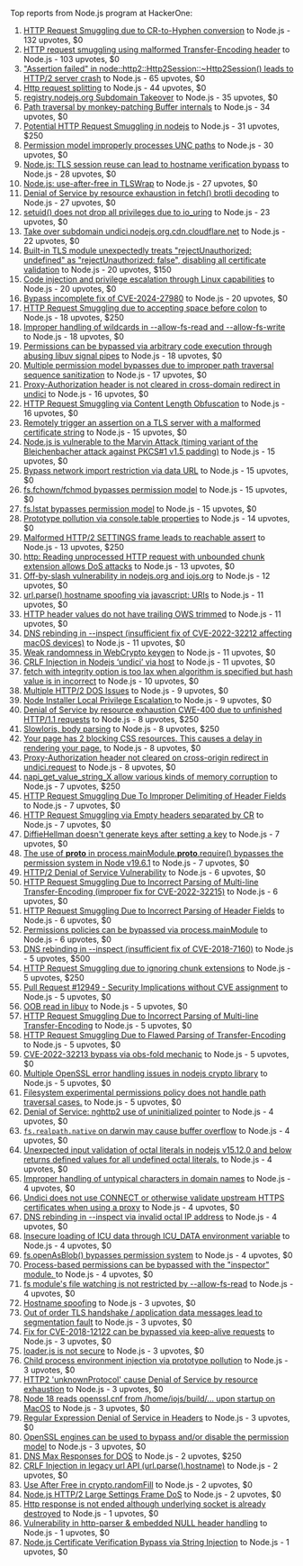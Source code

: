 Top reports from Node.js program at HackerOne:

1. [HTTP Request Smuggling due to CR-to-Hyphen conversion](https://hackerone.com/reports/922597) to Node.js - 132 upvotes, $0
2. [HTTP request smuggling using malformed Transfer-Encoding header](https://hackerone.com/reports/735748) to Node.js - 103 upvotes, $0
3. ["Assertion failed" in node::http2::Http2Session::~Http2Session() leads to HTTP/2 server crash](https://hackerone.com/reports/2319584) to Node.js - 65 upvotes, $0
4. [Http request splitting](https://hackerone.com/reports/409943) to Node.js - 44 upvotes, $0
5. [registry.nodejs.org Subdomain Takeover](https://hackerone.com/reports/340580) to Node.js - 35 upvotes, $0
6. [Path traversal by monkey-patching Buffer internals](https://hackerone.com/reports/2218653) to Node.js - 34 upvotes, $0
7. [Potential HTTP Request Smuggling in nodejs](https://hackerone.com/reports/1002188) to Node.js - 31 upvotes, $250
8. [Permission model improperly processes UNC paths](https://hackerone.com/reports/2079103) to Node.js - 30 upvotes, $0
9. [Node.js: TLS session reuse can lead to hostname verification bypass](https://hackerone.com/reports/811502) to Node.js - 28 upvotes, $0
10. [Node.js: use-after-free in TLSWrap](https://hackerone.com/reports/988103) to Node.js - 27 upvotes, $0
11. [Denial of Service by resource exhaustion in fetch() brotli decoding](https://hackerone.com/reports/2284065) to Node.js - 27 upvotes, $0
12. [setuid() does not drop all privileges due to io_uring](https://hackerone.com/reports/2170226) to Node.js - 23 upvotes, $0
13. [Take over subdomain undici.nodejs.org.cdn.cloudflare.net](https://hackerone.com/reports/1763817) to Node.js - 22 upvotes, $0
14. [Built-in TLS module unexpectedly treats "rejectUnauthorized: undefined" as "rejectUnauthorized: false", disabling all certificate validation](https://hackerone.com/reports/1278254) to Node.js - 20 upvotes, $150
15. [Code injection and privilege escalation through Linux capabilities](https://hackerone.com/reports/2237545) to Node.js - 20 upvotes, $0
16. [Bypass incomplete fix of CVE-2024-27980](https://hackerone.com/reports/2461831) to Node.js - 20 upvotes, $0
17. [HTTP Request Smuggling due to accepting space before colon](https://hackerone.com/reports/1238709) to Node.js - 18 upvotes, $250
18. [Improper handling of wildcards in --allow-fs-read and --allow-fs-write](https://hackerone.com/reports/2257156) to Node.js - 18 upvotes, $0
19. [Permissions can be bypassed via arbitrary code execution through abusing libuv signal pipes](https://hackerone.com/reports/2260337) to Node.js - 18 upvotes, $0
20. [Multiple permission model bypasses due to improper path traversal sequence sanitization](https://hackerone.com/reports/2259914) to Node.js - 17 upvotes, $0
21. [Proxy-Authorization header is not cleared in cross-domain redirect in undici](https://hackerone.com/reports/2352957) to Node.js - 16 upvotes, $0
22. [HTTP Request Smuggling via Content Length Obfuscation](https://hackerone.com/reports/2237099) to Node.js - 16 upvotes, $0
23. [Remotely trigger an assertion on a TLS server with a malformed certificate string](https://hackerone.com/reports/746733) to Node.js - 15 upvotes, $0
24. [Node.js is vulnerable to the Marvin Attack (timing variant of the Bleichenbacher attack against PKCS#1 v1.5 padding)](https://hackerone.com/reports/2269177) to Node.js - 15 upvotes, $0
25. [Bypass network import restriction via data URL](https://hackerone.com/reports/2092749) to Node.js - 15 upvotes, $0
26. [fs.fchown/fchmod bypasses permission model](https://hackerone.com/reports/2472071) to Node.js - 15 upvotes, $0
27. [fs.lstat bypasses permission model](https://hackerone.com/reports/2145862) to Node.js - 15 upvotes, $0
28. [Prototype pollution via console.table properties](https://hackerone.com/reports/1431042) to Node.js - 14 upvotes, $0
29. [Malformed HTTP/2 SETTINGS frame leads to reachable assert](https://hackerone.com/reports/800140) to Node.js - 13 upvotes, $250
30. [http: Reading unprocessed HTTP request with unbounded chunk extension allows DoS attacks](https://hackerone.com/reports/2233486) to Node.js - 13 upvotes, $0
31. [Off-by-slash vulnerability in nodejs.org and iojs.org](https://hackerone.com/reports/1631350) to Node.js - 12 upvotes, $0
32. [url.parse() hostname spoofing via javascript: URIs](https://hackerone.com/reports/395845) to Node.js - 11 upvotes, $0
33. [HTTP header values do not have trailing OWS trimmed](https://hackerone.com/reports/730779) to Node.js - 11 upvotes, $0
34. [DNS rebinding in --inspect (insufficient fix of CVE-2022-32212 affecting macOS devices)](https://hackerone.com/reports/1632921) to Node.js - 11 upvotes, $0
35. [Weak randomness in WebCrypto keygen](https://hackerone.com/reports/1690000) to Node.js - 11 upvotes, $0
36. [CRLF Injection in Nodejs ‘undici’ via host](https://hackerone.com/reports/1820955) to Node.js - 11 upvotes, $0
37. [fetch with integrity option is too lax when algorithm is specified but hash value is in incorrect](https://hackerone.com/reports/2377760) to Node.js - 10 upvotes, $0
38. [Multiple HTTP/2 DOS Issues](https://hackerone.com/reports/589739) to Node.js - 9 upvotes, $0
39. [Node Installer Local Privilege Escalation ](https://hackerone.com/reports/1211160) to Node.js - 9 upvotes, $0
40. [Denial of Service by resource exhaustion CWE-400 due to unfinished HTTP/1.1 requests](https://hackerone.com/reports/868834) to Node.js - 8 upvotes, $250
41. [Slowloris, body parsing](https://hackerone.com/reports/799072) to Node.js - 8 upvotes, $250
42. [Your page has 2 blocking CSS resources. This causes a delay in rendering your page.](https://hackerone.com/reports/365968) to Node.js - 8 upvotes, $0
43. [Proxy-Authorization header not cleared on cross-origin redirect in undici.request](https://hackerone.com/reports/2408074) to Node.js - 8 upvotes, $0
44. [napi_get_value_string_X allow various kinds of memory corruption](https://hackerone.com/reports/784186) to Node.js - 7 upvotes, $250
45. [HTTP Request Smuggling Due To Improper Delimiting of Header Fields](https://hackerone.com/reports/1524692) to Node.js - 7 upvotes, $0
46. [HTTP Request Smuggling via Empty headers separated by CR](https://hackerone.com/reports/2001873) to Node.js - 7 upvotes, $0
47. [DiffieHellman doesn't generate keys after setting a key](https://hackerone.com/reports/1927480) to Node.js - 7 upvotes, $0
48. [The use of __proto__ in process.mainModule.__proto__.require() bypasses the permission system in Node v19.6.1](https://hackerone.com/reports/1877919) to Node.js - 7 upvotes, $0
49. [HTTP/2 Denial of Service Vulnerability](https://hackerone.com/reports/335533) to Node.js - 6 upvotes, $0
50. [HTTP Request Smuggling Due to Incorrect Parsing of Multi-line Transfer-Encoding (improper fix for CVE-2022-32215)](https://hackerone.com/reports/1665156) to Node.js - 6 upvotes, $0
51. [HTTP Request Smuggling Due to Incorrect Parsing of Header Fields](https://hackerone.com/reports/1675191) to Node.js - 6 upvotes, $0
52. [Permissions policies can be bypassed via process.mainModule](https://hackerone.com/reports/1747642) to Node.js - 6 upvotes, $0
53. [DNS rebinding in --inspect (insufficient fix of CVE-2018-7160)](https://hackerone.com/reports/1069487) to Node.js - 5 upvotes, $500
54. [HTTP Request Smuggling due to ignoring chunk extensions](https://hackerone.com/reports/1238099) to Node.js - 5 upvotes, $250
55. [Pull Request #12949 - Security Implications without CVE assignment](https://hackerone.com/reports/415329) to Node.js - 5 upvotes, $0
56. [OOB read in libuv](https://hackerone.com/reports/1209681) to Node.js - 5 upvotes, $0
57. [HTTP Request Smuggling Due to Incorrect Parsing of Multi-line Transfer-Encoding](https://hackerone.com/reports/1501679) to Node.js - 5 upvotes, $0
58. [HTTP Request Smuggling Due to Flawed Parsing of Transfer-Encoding ](https://hackerone.com/reports/1524555) to Node.js - 5 upvotes, $0
59. [CVE-2022-32213 bypass via obs-fold mechanic](https://hackerone.com/reports/1630336) to Node.js - 5 upvotes, $0
60. [Multiple OpenSSL error handling issues in nodejs crypto library](https://hackerone.com/reports/1808596) to Node.js - 5 upvotes, $0
61. [Filesystem experimental permissions policy does not handle path traversal cases.](https://hackerone.com/reports/1952978) to Node.js - 5 upvotes, $0
62. [Denial of Service: nghttp2 use of uninitialized pointer](https://hackerone.com/reports/335608) to Node.js - 4 upvotes, $0
63. [`fs.realpath.native` on darwin may cause buffer overflow](https://hackerone.com/reports/965914) to Node.js - 4 upvotes, $0
64. [Unexpected input validation of octal literals in nodejs v15.12.0 and below returns defined values for all undefined octal literals.](https://hackerone.com/reports/1141623) to Node.js - 4 upvotes, $0
65. [Improper handling of untypical characters in domain names](https://hackerone.com/reports/1178337) to Node.js - 4 upvotes, $0
66. [Undici does not use CONNECT or otherwise validate upstream HTTPS certificates when using a proxy](https://hackerone.com/reports/1583680) to Node.js - 4 upvotes, $0
67. [DNS rebinding in --inspect via invalid octal IP address](https://hackerone.com/reports/1710652) to Node.js - 4 upvotes, $0
68. [Insecure loading of ICU data through ICU_DATA environment variable](https://hackerone.com/reports/1625036) to Node.js - 4 upvotes, $0
69. [fs.openAsBlob() bypasses permission system](https://hackerone.com/reports/1966492) to Node.js - 4 upvotes, $0
70. [Process-based permissions can be bypassed with the "inspector" module.  ](https://hackerone.com/reports/1962701) to Node.js - 4 upvotes, $0
71. [fs module's file watching is not restricted by --allow-fs-read](https://hackerone.com/reports/1966499) to Node.js - 4 upvotes, $0
72. [Hostname spoofing](https://hackerone.com/reports/678487) to Node.js - 3 upvotes, $0
73. [Out of order TLS handshake / application data messages lead to segmentation fault](https://hackerone.com/reports/335495) to Node.js - 3 upvotes, $0
74. [Fix for CVE-2018-12122 can be bypassed via keep-alive requests](https://hackerone.com/reports/453513) to Node.js - 3 upvotes, $0
75. [loader.js is not secure](https://hackerone.com/reports/629879) to Node.js - 3 upvotes, $0
76. [Child process environment injection via prototype pollution](https://hackerone.com/reports/878181) to Node.js - 3 upvotes, $0
77. [HTTP2 'unknownProtocol' cause Denial of Service by resource exhaustion](https://hackerone.com/reports/1043360) to Node.js - 3 upvotes, $0
78. [Node 18 reads openssl.cnf from /home/iojs/build/... upon startup on MacOS](https://hackerone.com/reports/1695596) to Node.js - 3 upvotes, $0
79. [Regular Expression Denial of Service in Headers](https://hackerone.com/reports/1784449) to Node.js - 3 upvotes, $0
80. [OpenSSL engines can be used to bypass and/or disable the permission model](https://hackerone.com/reports/1954535) to Node.js - 3 upvotes, $0
81. [DNS Max Responses for DOS](https://hackerone.com/reports/1033107) to Node.js - 2 upvotes, $250
82. [CRLF Injection in legacy url API (url.parse().hostname)](https://hackerone.com/reports/771596) to Node.js - 2 upvotes, $0
83. [Use After Free in crypto.randomFill](https://hackerone.com/reports/340053) to Node.js - 2 upvotes, $0
84. [Node.js HTTP/2 Large Settings Frame DoS](https://hackerone.com/reports/446662) to Node.js - 2 upvotes, $0
85. [Http response is not ended although underlying socket is already destroyed](https://hackerone.com/reports/676710) to Node.js - 1 upvotes, $0
86. [Vulnerability in http-parser & embedded NULL header handling](https://hackerone.com/reports/536954) to Node.js - 1 upvotes, $0
87. [Node.js Certificate Verification Bypass via String Injection](https://hackerone.com/reports/1429694) to Node.js - 1 upvotes, $0
